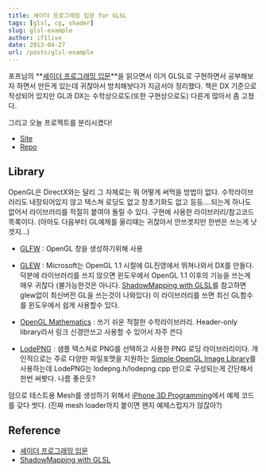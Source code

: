 ```yaml
---
title: 셰이더 프로그래밍 입문 for GLSL
tags: [glsl, cg, shader]
slug: glsl-example
author: if1live
date: 2013-04-27
url: /posts/glsl-example
---
```

포프님의 **[셰이더 프로그래밍 입문][pope_book]**을 읽으면서 이거 GLSL로 구현하면서 공부해보자 하면서 만든게 있는데 귀찮아서 방치해놧다가 지금서야 정리했다. 책은 DX 기준으로 작성되어 있지만 GL과 DX는 수학상으로도(또한 구현상으로도) 다른게 많아서 좀 고쳤다.

그리고 오늘 프로젝트를 분리시켰다!

* [Site](http://libsora.so/glsl-example/)
* [Repo](https://github.com/if1live/glsl-example)

## Library
OpenGL은 DirectX와는 달리 그 자체로는 뭐 어떻게 써먹을 방법이 없다. 수학라이브러리도 내장되어있지 않고 텍스쳐 로딩도 없고 창초기화도 없고 등등....되는게 하나도 없어서 라이브러리를 적절히 붙여야 돌릴 수 있다. 구현에 사용한 라이브러리/참고코드 목록이다. (아마도 다음부터 GL예제를 올리때는 귀찮아서 안쓰겟지만 한번은 쓰는게 낫겟지...)

* [GLFW][glfw] : OpenGL 창을 생성하기위해 사용

* [GLEW][glew] : Microsoft는 OpenGL 1.1 시절에 GL진영에서 뛰쳐나와서 DX를 만들다.
덕분에 라이브러리를 쓰지 않으면 윈도우에서 OpenGL 1.1 이후의 기능을 쓰는게 매우 귀찮다
(불가능한것은 아니다. [ShadowMapping with GLSL][fabiensanglard]를 참고하면 glew없이 최신버전 GL을 쓰는것이 나와있다)
이 라이브러리를 쓰면 최신 GL함수를 윈도우에서 쉽게 사용할수 있다.

* [OpenGL Mathematics][glm] : 쓰기 쉬운 적절한 수학라이브러리.
Header-only library라서 링크 신경안쓰고 사용할 수 있어서 자주 쓴다

* [LodePNG][lodepng] : 샘플 텍스쳐로 PNG를 선택하고 사용한 PNG 로딩 라이브러리이다.
개인적으로는 주로 다양한 파일포맷을 지원하는 [Simple OpenGL Image Library][soil]를 사용하는데 LodePNG는 lodepng.h/lodepng.cpp 만으로 구성되는게 간단해서 한번 써봣다.
나름 좋은듯?

덤으로 테스트용 Mesh를 생성하기 위해서 [iPhone 3D Programming][iphone3d]에서 예제 코드를 갖다 썻다.
(진짜 mesh loader까지 붙이면 왠지 예제스럽지가 않잖아?)

## Reference
* [셰이더 프로그래밍 입문][pope_book]
* [ShadowMapping with GLSL][fabiensanglard]

[pope_book]: http://www.hanb.co.kr/book/look.html?isbn=978-89-7914-949-4
[fabiensanglard]: http://fabiensanglard.net/shadowmapping/index.php
[release]: /static/static/glsl-example/glsl-example.zip
[iphone3d]: http://ofps.oreilly.com/titles/9780596804824/
[glew]: http://glew.sourceforge.net/
[glfw]: http://www.glfw.org/
[glm]: http://glm.g-truc.net
[lodepng]: http://lodev.org/lodepng/
[soil]: http://www.lonesock.net/soil.html
